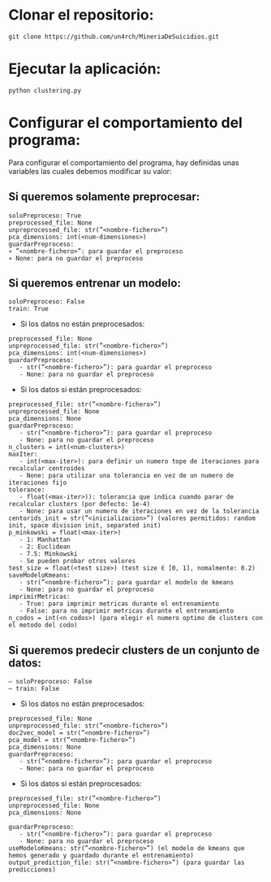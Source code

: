 # Clonar el repositorio:
```
git clone https://github.com/un4rch/MineriaDeSuicidios.git
```
# Ejecutar la aplicación:
```
python clustering.py
```
# Configurar el comportamiento del programa:
Para configurar el comportamiento del programa, hay definidas unas variables las cuales debemos modificar su valor:
## Si queremos solamente preprocesar:
```
soloPreproceso: True
preprocessed_file: None
unpreprocessed_file: str(”<nombre-fichero>”)
pca_dimensions: int(<num-dimensiones>)
guardarPreproceso:
∗ ”<nombre-fichero>”: para guardar el preproceso
∗ None: para no guardar el preproceso
```
## Si queremos entrenar un modelo:
```
soloPreproceso: False
train: True
```
- Si los datos no están preprocesados:
```
preprocessed_file: None
unpreprocessed_file: str(”<nombre-fichero>”)
pca_dimensions: int(<num-dimensiones>)
guardarPreproceso:
   - str(”<nombre-fichero>”): para guardar el preproceso
   - None: para no guardar el preproceso
```
- Si los datos si están preprocesados:
```
preprocessed_file: str(”<nombre-fichero>”)
unpreprocessed_file: None
pca_dimensions: None
guardarPreproceso:
   - str(”<nombre-fichero>”): para guardar el preproceso
   - None: para no guardar el preproceso
n_clusters = int(<num-clusters>)
maxIter:
   - int(<max-iter>): para definir un numero tope de iteraciones para recalcular centroides
   - None: para utilizar una tolerancia en vez de un numero de iteraciones fijo
tolerance:
   - float(<max-iter>)): tolerancia que indica cuando parar de recalcular clusters (por defecto: 1e-4)
   - None: para usar un numero de iteraciones en vez de la tolerancia
centorids_init = str(”<inicializacion>”) (valores permitidos: random init, space division init, separated init)
p_minkowski = float(<max-iter>)
   - 1: Manhattan
   - 2: Euclidean
   - 7.5: Minkowski
   - Se pueden probar otros valores
test_size = float(<test size>) (test size ∈ [0, 1], nomalmente: 0.2)
saveModeloKmeans:
   - str(”<nombre-fichero>”): para guardar el modelo de kmeans
   - None: para no guardar el preproceso
imprimirMetricas:
   - True: para imprimir metricas durante el entrenamiento
   - False: para no imprimir metricas durante el entrenamiento
n_codos = int(<n codos>) (para elegir el numero optimo de clusters con el metodo del codo)
```
## Si queremos predecir clusters de un conjunto de datos:
```
– soloPreproceso: False
– train: False
```
- Si los datos no están preprocesados:
```
preprocessed_file: None
unpreprocessed_file: str(”<nombre-fichero>”)
doc2vec_model = str(”<nombre-fichero>”)
pca_model = str(”<nombre-fichero>”)
pca_dimensions: None
guardarPreproceso:
   - str(”<nombre-fichero>”): para guardar el preproceso
   - None: para no guardar el preproceso
```
- Si los datos si están preprocesados:
```
preprocessed_file: str(”<nombre-fichero>”)
unpreprocessed_file: None
pca_dimensions: None
```
```
guardarPreproceso:
   - str(”<nombre-fichero>”): para guardar el preproceso
   - None: para no guardar el preproceso
useModeloKmeans: str(”<nombre-fichero>”) (el modelo de kmeans que hemos generado y guardado durante el entrenamiento)
output_prediction_file: str(”<nombre-fichero>”) (para guardar las predicciones)
```
